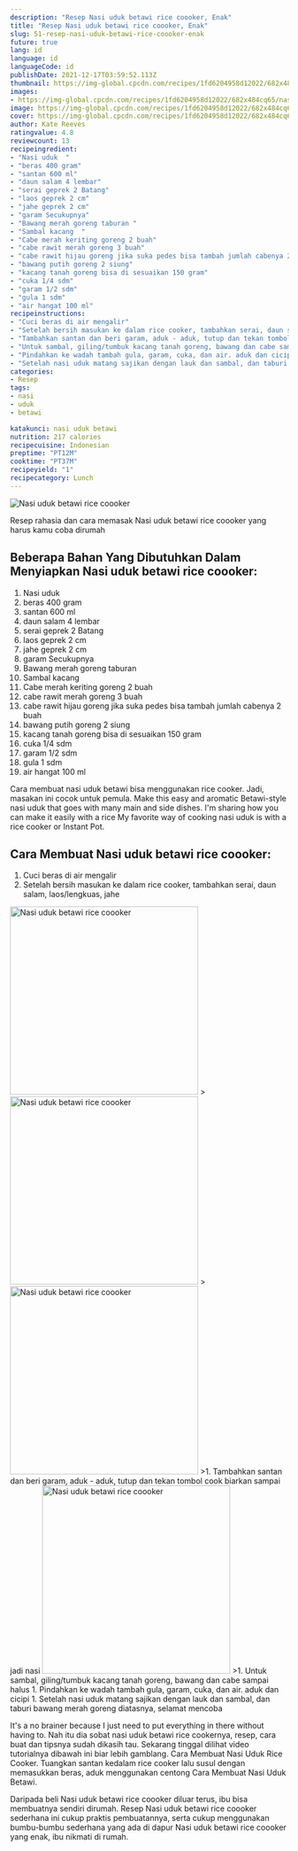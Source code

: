 ```yaml
---
description: "Resep Nasi uduk betawi rice coooker, Enak"
title: "Resep Nasi uduk betawi rice coooker, Enak"
slug: 51-resep-nasi-uduk-betawi-rice-coooker-enak
future: true
lang: id
language: id
languageCode: id
publishDate: 2021-12-17T03:59:52.113Z 
thumbnail: https://img-global.cpcdn.com/recipes/1fd6204958d12022/682x484cq65/nasi-uduk-betawi-rice-coooker-foto-resep-utama.webp
images:
- https://img-global.cpcdn.com/recipes/1fd6204958d12022/682x484cq65/nasi-uduk-betawi-rice-coooker-foto-resep-utama.webp
image: https://img-global.cpcdn.com/recipes/1fd6204958d12022/682x484cq65/nasi-uduk-betawi-rice-coooker-foto-resep-utama.webp
cover: https://img-global.cpcdn.com/recipes/1fd6204958d12022/682x484cq65/nasi-uduk-betawi-rice-coooker-foto-resep-utama.webp
author: Kate Reeves
ratingvalue: 4.8
reviewcount: 13
recipeingredient:
- "Nasi uduk  "
- "beras 400 gram"
- "santan 600 ml"
- "daun salam 4 lembar"
- "serai geprek 2 Batang"
- "laos geprek 2 cm"
- "jahe geprek 2 cm"
- "garam Secukupnya"
- "Bawang merah goreng taburan "
- "Sambal kacang  "
- "Cabe merah keriting goreng 2 buah"
- "cabe rawit merah goreng 3 buah"
- "cabe rawit hijau goreng jika suka pedes bisa tambah jumlah cabenya 2 buah"
- "bawang putih goreng 2 siung"
- "kacang tanah goreng bisa di sesuaikan 150 gram"
- "cuka 1/4 sdm"
- "garam 1/2 sdm"
- "gula 1 sdm"
- "air hangat 100 ml"
recipeinstructions:
- "Cuci beras di air mengalir"
- "Setelah bersih masukan ke dalam rice cooker, tambahkan serai, daun salam, laos/lengkuas, jahe"
- "Tambahkan santan dan beri garam, aduk - aduk, tutup dan tekan tombol cook biarkan sampai jadi nasi"
- "Untuk sambal, giling/tumbuk kacang tanah goreng, bawang dan cabe sampai halus"
- "Pindahkan ke wadah tambah gula, garam, cuka, dan air. aduk dan cicipi"
- "Setelah nasi uduk matang sajikan dengan lauk dan sambal, dan taburi bawang merah goreng diatasnya, selamat mencoba"
categories:
- Resep
tags:
- nasi
- uduk
- betawi

katakunci: nasi uduk betawi 
nutrition: 217 calories
recipecuisine: Indonesian
preptime: "PT12M"
cooktime: "PT37M"
recipeyield: "1"
recipecategory: Lunch
---
```



![Nasi uduk betawi rice coooker](https://img-global.cpcdn.com/recipes/1fd6204958d12022/682x484cq65/nasi-uduk-betawi-rice-coooker-foto-resep-utama.webp)

Resep rahasia dan cara memasak  Nasi uduk betawi rice coooker yang harus kamu coba dirumah

<!--inarticleads1-->

## Beberapa Bahan Yang Dibutuhkan Dalam Menyiapkan Nasi uduk betawi rice coooker:

1. Nasi uduk  
1. beras 400 gram
1. santan 600 ml
1. daun salam 4 lembar
1. serai geprek 2 Batang
1. laos geprek 2 cm
1. jahe geprek 2 cm
1. garam Secukupnya
1. Bawang merah goreng taburan 
1. Sambal kacang  
1. Cabe merah keriting goreng 2 buah
1. cabe rawit merah goreng 3 buah
1. cabe rawit hijau goreng jika suka pedes bisa tambah jumlah cabenya 2 buah
1. bawang putih goreng 2 siung
1. kacang tanah goreng bisa di sesuaikan 150 gram
1. cuka 1/4 sdm
1. garam 1/2 sdm
1. gula 1 sdm
1. air hangat 100 ml

Cara membuat nasi uduk betawi bisa menggunakan rice cooker. Jadi, masakan ini cocok untuk pemula. Make this easy and aromatic Betawi-style nasi uduk that goes with many main and side dishes. I&#39;m sharing how you can make it easily with a rice My favorite way of cooking nasi uduk is with a rice cooker or Instant Pot. 

<!--inarticleads2-->

## Cara Membuat Nasi uduk betawi rice coooker:

1. Cuci beras di air mengalir
1. Setelah bersih masukan ke dalam rice cooker, tambahkan serai, daun salam, laos/lengkuas, jahe
<img class="lazyload" data-src="https://img-global.cpcdn.com/steps/e4328f23b42453ee/160x128cq70/nasi-uduk-betawi-rice-coooker-langkah-memasak-2-foto.webp" alt="Nasi uduk betawi rice coooker" width="340" height="340">
><img class="lazyload" data-src="https://img-global.cpcdn.com/steps/8d53f39b57110413/160x128cq70/nasi-uduk-betawi-rice-coooker-langkah-memasak-2-foto.webp" alt="Nasi uduk betawi rice coooker" width="340" height="340">
><img class="lazyload" data-src="https://img-global.cpcdn.com/steps/38eb855bf8cea9ff/160x128cq70/nasi-uduk-betawi-rice-coooker-langkah-memasak-2-foto.webp" alt="Nasi uduk betawi rice coooker" width="340" height="340">
>1. Tambahkan santan dan beri garam, aduk - aduk, tutup dan tekan tombol cook biarkan sampai jadi nasi
<img class="lazyload" data-src="https://img-global.cpcdn.com/steps/f4ccd9803f08b9c5/160x128cq70/nasi-uduk-betawi-rice-coooker-langkah-memasak-3-foto.webp" alt="Nasi uduk betawi rice coooker" width="340" height="340">
>1. Untuk sambal, giling/tumbuk kacang tanah goreng, bawang dan cabe sampai halus
1. Pindahkan ke wadah tambah gula, garam, cuka, dan air. aduk dan cicipi
1. Setelah nasi uduk matang sajikan dengan lauk dan sambal, dan taburi bawang merah goreng diatasnya, selamat mencoba


It&#39;s a no brainer because I just need to put everything in there without having to. Nah itu dia sobat nasi uduk betawi rice cookernya, resep, cara buat dan tipsnya sudah dikasih tau. Sekarang tinggal dilihat video tutorialnya dibawah ini biar lebih gamblang. Cara Membuat Nasi Uduk Rice Cooker. Tuangkan santan kedalam rice cooker lalu susul dengan memasukkan beras, aduk menggunakan centong Cara Membuat Nasi Uduk Betawi. 

Daripada   beli  Nasi uduk betawi rice coooker  diluar terus, ibu  bisa membuatnya sendiri dirumah. Resep  Nasi uduk betawi rice coooker  sederhana ini cukup praktis pembuatannya, serta cukup menggunakan bumbu-bumbu sederhana yang ada di dapur  Nasi uduk betawi rice coooker  yang enak, ibu nikmati di rumah.
